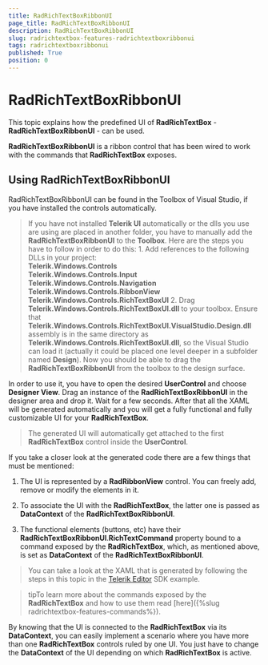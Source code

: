 ```yaml
---
title: RadRichTextBoxRibbonUI
page_title: RadRichTextBoxRibbonUI
description: RadRichTextBoxRibbonUI
slug: radrichtextbox-features-radrichtextboxribbonui
tags: radrichtextboxribbonui
published: True
position: 0
---
```


# RadRichTextBoxRibbonUI



This topic explains how the predefined UI of __RadRichTextBox__ - __RadRichTextBoxRibbonUI__ - can be used.
      

__RadRichTextBoxRibbonUI__ is a ribbon control that has been wired to work with the commands that __RadRichTextBox__ exposes.
      

## Using RadRichTextBoxRibbonUI

RadRichTextBoxRibbonUI can be found in the Toolbox of Visual Studio, if you have installed the controls automatically.

>If you have not installed __Telerik UI__ automatically or the dlls you use are using are placed in another folder, you have to manually add the __RadRichTextBoxRibbonUI__ to the __Toolbox__. Here are the steps you have to follow in order to do this:
	1. Add references to the following DLLs in your project: <br/> __Telerik.Windows.Controls__<br/> __Telerik.Windows.Controls.Input__<br/>__Telerik.Windows.Controls.Navigation__ <br/> __Telerik.Windows.Controls.RibbonView__<br/> __Telerik.Windows.Controls.RichTextBoxUI__
	2. Drag __Telerik.Windows.Controls.RichTextBoxUI.dll__ to your toolbox. Ensure that __Telerik.Windows.Controls.RichTextBoxUI.VisualStudio.Design.dll__ assembly is in the same directory as __Telerik.Windows.Controls.RichTextBoxUI.dll__, so the Visual Studio can load it (actually it could be placed one level deeper in a subfolder named __Design__). 
>Now you should be able to drag the __RadRichTextBoxRibbonUI__ from the toolbox to the design surface.
          

In order to use it, you have to open the desired __UserControl__ and choose __Designer View__. Drag an instance of the __RadRichTextBoxRibbonUI__ in the designer area and drop it. Wait for a few seconds. After that all the XAML will be generated automatically and you will get a fully functional and fully customizable UI for your __RadRichTextBox__.
        

>The generated UI will automatically get attached to the first __RadRichTextBox__ control inside the __UserControl__.
          

If you take a closer look at the generated code there are a few things that must be mentioned:

1. The UI is represented by a __RadRibbonView__ control. You can freely add, remove or modify the elements in it.
            

1. To associate the UI with the __RadRichTextBox__, the latter one is passed as __DataContext__ of the __RadRichTextBoxRibbonUI__.
            

1. The functional elements (buttons, etc) have their __RadRichTextBoxRibbonUI__.__RichTextCommand__ property bound to a command exposed by the __RadRichTextBox__, which, as mentioned above, is set as __DataContext__ of the __RadRichTextBoxRibbonUI__.
            
>You can take a look at the XAML that is generated by following the steps in this topic in the [Telerik Editor](https://github.com/telerik/xaml-sdk/tree/master/RichTextBox/TelerikEditor) SDK example.

>tipTo learn more about the commands exposed by the __RadRichTextBox__ and how to use them read [here]({%slug radrichtextbox-features-commands%}).
          

By knowing that the UI is connected to the __RadRichTextBox__ via its __DataContext__, you can easily implement a scenario where you have more than one __RadRichTextBox__ controls ruled by one UI. You just have to change the __DataContext__ of the UI depending on which __RadRichTextBox__ is active.
        
